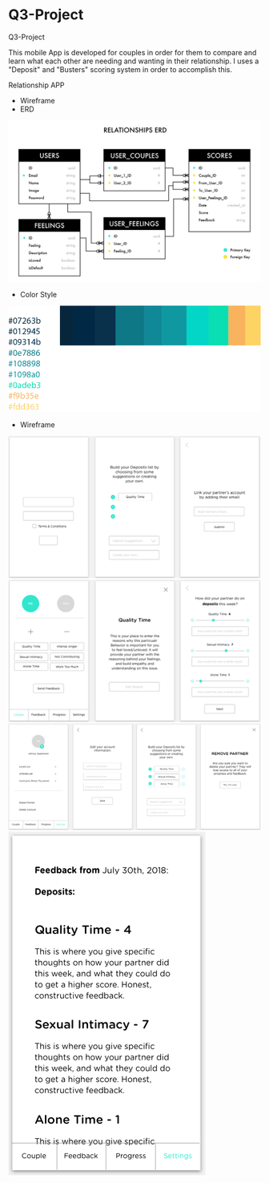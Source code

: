 # Q3-Project
Q3-Project

This  mobile App is developed for couples in order for them to compare and learn what each other are needing and wanting in their relationship.  I uses a "Deposit" and "Busters" scoring system in order to accomplish this.

Relationship APP

- Wireframe
- ERD

![](./images/relationshipsERD.png)



- Color Style

![](./images/colors.png)

- Wireframe

![](./images/Wireframe1.png)
![](./images/Wireframe2.png)
![](./images/Wireframe3.png)
![](./images/Wireframe4.png)

